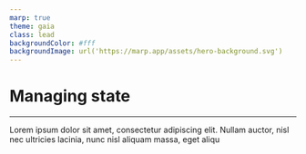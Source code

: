 ```yaml
---
marp: true
theme: gaia
class: lead
backgroundColor: #fff
backgroundImage: url('https://marp.app/assets/hero-background.svg')
---
```


# Managing state

---

Lorem ipsum dolor sit amet, consectetur adipiscing elit. Nullam auctor, nisl nec ultricies lacinia, nunc nisl aliquam massa, eget aliqu
